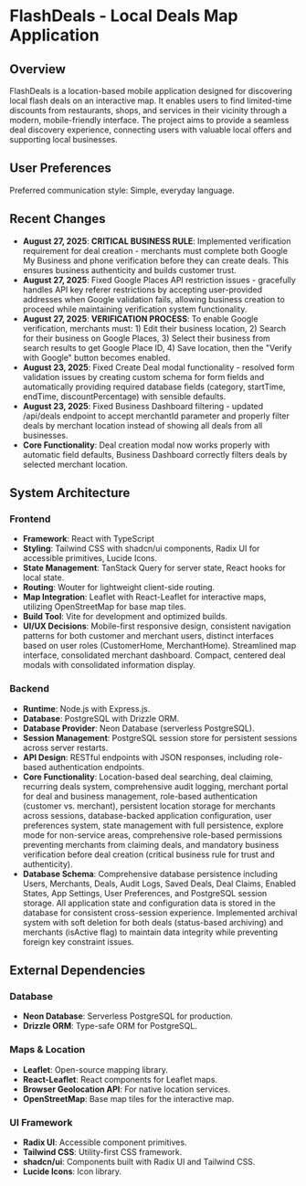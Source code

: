 # FlashDeals - Local Deals Map Application

## Overview
FlashDeals is a location-based mobile application designed for discovering local flash deals on an interactive map. It enables users to find limited-time discounts from restaurants, shops, and services in their vicinity through a modern, mobile-friendly interface. The project aims to provide a seamless deal discovery experience, connecting users with valuable local offers and supporting local businesses.

## User Preferences
Preferred communication style: Simple, everyday language.

## Recent Changes
- **August 27, 2025**: **CRITICAL BUSINESS RULE**: Implemented verification requirement for deal creation - merchants must complete both Google My Business and phone verification before they can create deals. This ensures business authenticity and builds customer trust.
- **August 27, 2025**: Fixed Google Places API restriction issues - gracefully handles API key referer restrictions by accepting user-provided addresses when Google validation fails, allowing business creation to proceed while maintaining verification system functionality.
- **August 27, 2025**: **VERIFICATION PROCESS**: To enable Google verification, merchants must: 1) Edit their business location, 2) Search for their business on Google Places, 3) Select their business from search results to get Google Place ID, 4) Save location, then the "Verify with Google" button becomes enabled.
- **August 23, 2025**: Fixed Create Deal modal functionality - resolved form validation issues by creating custom schema for form fields and automatically providing required database fields (category, startTime, endTime, discountPercentage) with sensible defaults.
- **August 23, 2025**: Fixed Business Dashboard filtering - updated /api/deals endpoint to accept merchantId parameter and properly filter deals by merchant location instead of showing all deals from all businesses.
- **Core Functionality**: Deal creation modal now works properly with automatic field defaults, Business Dashboard correctly filters deals by selected merchant location.

## System Architecture

### Frontend
- **Framework**: React with TypeScript
- **Styling**: Tailwind CSS with shadcn/ui components, Radix UI for accessible primitives, Lucide Icons.
- **State Management**: TanStack Query for server state, React hooks for local state.
- **Routing**: Wouter for lightweight client-side routing.
- **Map Integration**: Leaflet with React-Leaflet for interactive maps, utilizing OpenStreetMap for base map tiles.
- **Build Tool**: Vite for development and optimized builds.
- **UI/UX Decisions**: Mobile-first responsive design, consistent navigation patterns for both customer and merchant users, distinct interfaces based on user roles (CustomerHome, MerchantHome). Streamlined map interface, consolidated merchant dashboard. Compact, centered deal modals with consolidated information display.

### Backend
- **Runtime**: Node.js with Express.js.
- **Database**: PostgreSQL with Drizzle ORM.
- **Database Provider**: Neon Database (serverless PostgreSQL).
- **Session Management**: PostgreSQL session store for persistent sessions across server restarts.
- **API Design**: RESTful endpoints with JSON responses, including role-based authentication endpoints.
- **Core Functionality**: Location-based deal searching, deal claiming, recurring deals system, comprehensive audit logging, merchant portal for deal and business management, role-based authentication (customer vs. merchant), persistent location storage for merchants across sessions, database-backed application configuration, user preferences system, state management with full persistence, explore mode for non-service areas, comprehensive role-based permissions preventing merchants from claiming deals, and mandatory business verification before deal creation (critical business rule for trust and authenticity).
- **Database Schema**: Comprehensive database persistence including Users, Merchants, Deals, Audit Logs, Saved Deals, Deal Claims, Enabled States, App Settings, User Preferences, and PostgreSQL session storage. All application state and configuration data is stored in the database for consistent cross-session experience. Implemented archival system with soft deletion for both deals (status-based archiving) and merchants (isActive flag) to maintain data integrity while preventing foreign key constraint issues.

## External Dependencies

### Database
- **Neon Database**: Serverless PostgreSQL for production.
- **Drizzle ORM**: Type-safe ORM for PostgreSQL.

### Maps & Location
- **Leaflet**: Open-source mapping library.
- **React-Leaflet**: React components for Leaflet maps.
- **Browser Geolocation API**: For native location services.
- **OpenStreetMap**: Base map tiles for the interactive map.

### UI Framework
- **Radix UI**: Accessible component primitives.
- **Tailwind CSS**: Utility-first CSS framework.
- **shadcn/ui**: Components built with Radix UI and Tailwind CSS.
- **Lucide Icons**: Icon library.